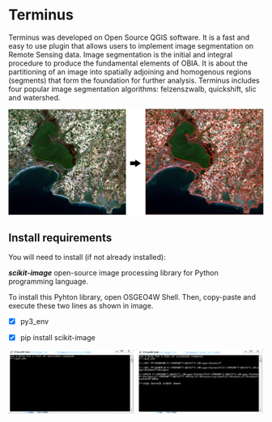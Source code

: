 # Terminus
Terminus was developed on Open Source QGIS software. It is a fast and easy to use plugin that allows users to implement image segmentation on Remote Sensing data.
Image segmentation is the initial and integral procedure to produce the fundamental elements of OBIA. It is about the partitioning of an image into spatially adjoining and homogenous regions (segments) that form the foundation for further analysis. Terminus includes four popular image segmentation algorithms: felzenszwalb, quickshift, slic and watershed.

![alt text](https://github.com/ikotarid/Terminus/blob/main/metadata_/plugin_documantation.jpg)

## Install requirements
You will need to install (if not already installed):

***scikit-image*** open-source image processing library for Python programming language.

To install this Pyhton library, open OSGEO4W Shell.
Then, copy-paste and execute these two lines as shown in image.

- [x] py3_env

- [x] pip install scikit-image

![alt text](https://github.com/ikotarid/Terminus/blob/main/metadata_/osgeo4w.jpg)
